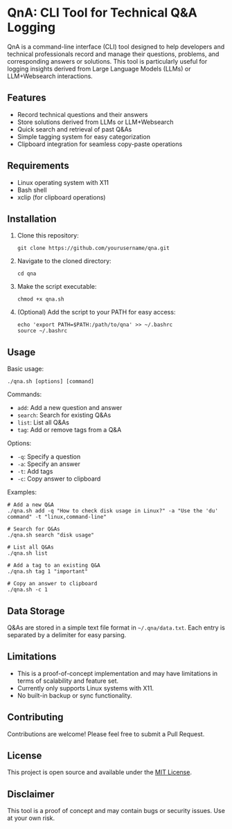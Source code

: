 # QnA: CLI Tool for Technical Q&A Logging

QnA is a command-line interface (CLI) tool designed to help developers and technical professionals record and manage their questions, problems, and corresponding answers or solutions. This tool is particularly useful for logging insights derived from Large Language Models (LLMs) or LLM+Websearch interactions.

## Features

- Record technical questions and their answers
- Store solutions derived from LLMs or LLM+Websearch
- Quick search and retrieval of past Q&As
- Simple tagging system for easy categorization
- Clipboard integration for seamless copy-paste operations

## Requirements

- Linux operating system with X11
- Bash shell
- xclip (for clipboard operations)

## Installation

1. Clone this repository:
   ```
   git clone https://github.com/yourusername/qna.git
   ```

2. Navigate to the cloned directory:
   ```
   cd qna
   ```

3. Make the script executable:
   ```
   chmod +x qna.sh
   ```

4. (Optional) Add the script to your PATH for easy access:
   ```
   echo 'export PATH=$PATH:/path/to/qna' >> ~/.bashrc
   source ~/.bashrc
   ```

## Usage

Basic usage:
```
./qna.sh [options] [command]
```

Commands:
- `add`: Add a new question and answer
- `search`: Search for existing Q&As
- `list`: List all Q&As
- `tag`: Add or remove tags from a Q&A

Options:
- `-q`: Specify a question
- `-a`: Specify an answer
- `-t`: Add tags
- `-c`: Copy answer to clipboard

Examples:
```
# Add a new Q&A
./qna.sh add -q "How to check disk usage in Linux?" -a "Use the 'du' command" -t "linux,command-line"

# Search for Q&As
./qna.sh search "disk usage"

# List all Q&As
./qna.sh list

# Add a tag to an existing Q&A
./qna.sh tag 1 "important"

# Copy an answer to clipboard
./qna.sh -c 1
```

## Data Storage

Q&As are stored in a simple text file format in `~/.qna/data.txt`. Each entry is separated by a delimiter for easy parsing.

## Limitations

- This is a proof-of-concept implementation and may have limitations in terms of scalability and feature set.
- Currently only supports Linux systems with X11.
- No built-in backup or sync functionality.

## Contributing

Contributions are welcome! Please feel free to submit a Pull Request.

## License

This project is open source and available under the [MIT License](LICENSE).

## Disclaimer

This tool is a proof of concept and may contain bugs or security issues. Use at your own risk.
